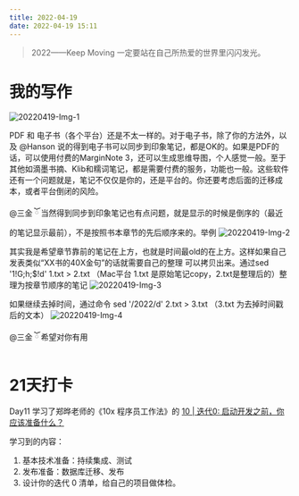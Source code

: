 ```yaml
---
title: 2022-04-19
date: 2022-04-19 15:11
---
```


> 2022——Keep Moving
> 一定要站在自己所热爱的世界里闪闪发光。

# 我的写作

![20220419-Img-1](http://images.iotop.work/uPic/20220419-Img-1.png)

 PDF 和 电子书（各个平台）还是不太一样的。对于电子书，除了你的方法外，以及 @Hanson 说的得到电子书可以同步到印象笔记，都是OK的。如果是PDF的话，可以使用付费的MarginNote 3，还可以生成思维导图，个人感觉一般。至于其他如滴墨书摘、Klib和糯词笔记，都是需要付费的服务，功能也一般。这些软件还有一个问题就是，笔记不仅仅是你的，还是平台的。你还要考虑后面的迁移成本，或者平台倒闭的风险。

@三金  ོ 当然得到同步到印象笔记也有点问题，就是显示的时候是倒序的（最近的笔记显示最前），不是按照书本章节的先后顺序来的。举例
![20220419-Img-2](http://images.iotop.work/uPic/20220419-Img-2.jpg)

其实我是希望章节靠前的笔记在上方，也就是时间最old的在上方。这样如果自己发表类似“XX书的40X金句”的话就需要自己的整理
可以拷贝出来。通过sed '1!G;h;$!d' 1.txt > 2.txt  （Mac平台 1.txt 是原始笔记copy，2.txt是整理后的）整理为按章节顺序的笔记
![20220419-Img-3](http://images.iotop.work/uPic/20220419-Img-3.jpg)

如果继续去掉时间，通过命令 sed '/2022/d' 2.txt > 3.txt （3.txt 为去掉时间戳后的文本）
![20220419-Img-4](http://images.iotop.work/uPic/20220419-Img-4.jpg)

@三金  ོ 希望对你有用

# 21天打卡
Day11
学习了郑晔老师的《10x 程序员工作法》的 [10 | 迭代0: 启动开发之前，你应该准备什么？](https://time.geekbang.org/column/article/77294)

学习到的内容：
1. 基本技术准备：持续集成、测试
2. 发布准备：数据库迁移、发布
3. 设计你的迭代 0 清单，给自己的项目做体检。